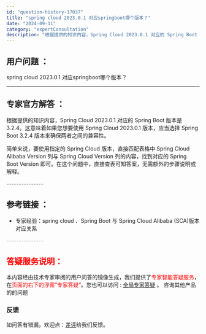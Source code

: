 ```yaml
---
id: "question-history-17037"
title: "spring cloud 2023.0.1 对应springboot哪个版本？"
date: "2024-09-11"
category: "expertConsultation"
description: "根据提供的知识内容，Spring Cloud 2023.0.1 对应的 Spring Boot 版本是 3.2.4。这意味着如果您想要使用 Spring Cloud 2023.0.1 版本，应当选择 Spring Boot 3.2.4 版本来确保两者之间的兼容性。简单来说，要使用指定的 Spring"
---
```


## 用户问题 ： 
 spring cloud 2023.0.1 对应springboot哪个版本？  

---------------
## 专家官方解答 ：

根据提供的知识内容，Spring Cloud 2023.0.1 对应的 Spring Boot 版本是 3.2.4。这意味着如果您想要使用 Spring Cloud 2023.0.1 版本，应当选择 Spring Boot 3.2.4 版本来确保两者之间的兼容性。

简单来说，要使用指定的 Spring Cloud 版本，直接匹配表格中 Spring Cloud Alibaba Version 列与 Spring Cloud Version 列的内容，找到对应的 Spring Boot Version 即可。在这个问题中，直接查表可知答案，无需额外的步骤说明或解释。


<font color="#949494">---------------</font> 


## 参考链接 ：

* 专家经验：spring cloud 、Spring Boot 与 Spring Cloud Alibaba (SCA)版本对应关系 


 <font color="#949494">---------------</font> 
 


## <font color="#FF0000">答疑服务说明：</font> 

本内容经由技术专家审阅的用户问答的镜像生成，我们提供了<font color="#FF0000">专家智能答疑服务</font>，在<font color="#FF0000">页面的右下的浮窗”专家答疑“</font>。您也可以访问 : [全局专家答疑](https://answer.opensource.alibaba.com/docs/intro) 。 咨询其他产品的的问题

### 反馈
如问答有错漏，欢迎点：[差评](https://ai.nacos.io/user/feedbackByEnhancerGradePOJOID?enhancerGradePOJOId=17072)给我们反馈。
